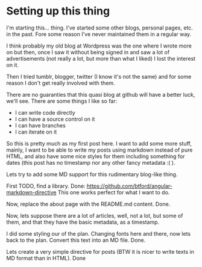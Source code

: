 Setting up this thing
=====================

I'm starting this... thing. I've started some other blogs, personal pages, etc. in the past. Fore some reason I've never 
maintained them in a regular way.

I think probably my old blog at Wordpress was the one where I wrote more on but then, once I saw it
without being signed in and saw a lot of advertisements (not really a lot, but more than what I liked) I lost the interest on it.

Then I tried tumblr, blogger, twitter (I know it's not the same) and for some reason I don't get really involved with them.

There are no guaranties that this quasi blog at github will have a better luck, we'll see. There are some things I like so far:

* I can write code directly
* I can have a source control on it
* I can have branches
* I can iterate on it

So this is pretty much as my first post here. I want to add some more stuff, mainly, I want to be able to write my posts
using markdown instead of pure HTML, and also have some nice styles for them including something for dates (this post has no timestamp
nor any other fancy metadata :( ).

Lets try to add some MD support for this rudimentary blog-like thing.

First TODO, find a library. Done: https://github.com/btford/angular-markdown-directive This one works perfect for what I want to do.

Now, replace the about page with the README.md content. Done.

Now, lets suppose there are a lot of articles, well, not a lot, but some of them, and that they have the basic metadata, as a timestamp.

I did some styling our of the plan. Changing fonts here and there, now lets back to the plan. Convert this text into an MD file. Done.

Lets create a very simple directive for posts (BTW it is nicer to write texts in MD format than in HTML). Done